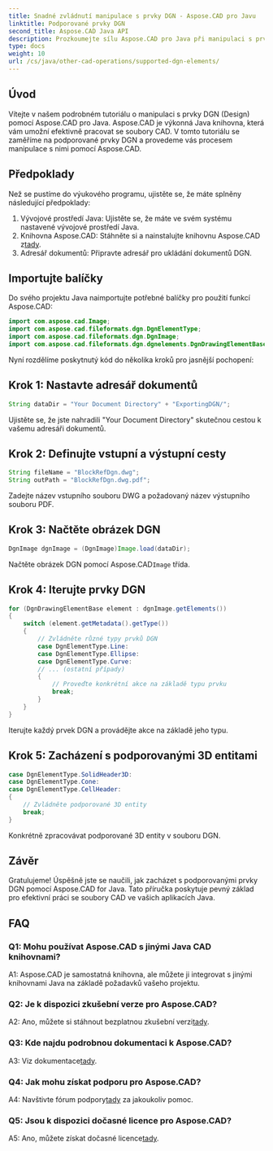 ```yaml
---
title: Snadné zvládnutí manipulace s prvky DGN - Aspose.CAD pro Javu
linktitle: Podporované prvky DGN
second_title: Aspose.CAD Java API
description: Prozkoumejte sílu Aspose.CAD pro Java při manipulaci s prvky DGN bez námahy. Náš průvodce krok za krokem zajišťuje bezproblémovou integraci pro zpracování souborů CAD.
type: docs
weight: 10
url: /cs/java/other-cad-operations/supported-dgn-elements/
---
```

## Úvod

Vítejte v našem podrobném tutoriálu o manipulaci s prvky DGN (Design) pomocí Aspose.CAD pro Java. Aspose.CAD je výkonná Java knihovna, která vám umožní efektivně pracovat se soubory CAD. V tomto tutoriálu se zaměříme na podporované prvky DGN a provedeme vás procesem manipulace s nimi pomocí Aspose.CAD.

## Předpoklady

Než se pustíme do výukového programu, ujistěte se, že máte splněny následující předpoklady:

1. Vývojové prostředí Java: Ujistěte se, že máte ve svém systému nastavené vývojové prostředí Java.
2.  Knihovna Aspose.CAD: Stáhněte si a nainstalujte knihovnu Aspose.CAD z[tady](https://releases.aspose.com/cad/java/).
3. Adresář dokumentů: Připravte adresář pro ukládání dokumentů DGN.

## Importujte balíčky

Do svého projektu Java naimportujte potřebné balíčky pro použití funkcí Aspose.CAD:

```java
import com.aspose.cad.Image;
import com.aspose.cad.fileformats.dgn.DgnElementType;
import com.aspose.cad.fileformats.dgn.DgnImage;
import com.aspose.cad.fileformats.dgn.dgnelements.DgnDrawingElementBase;
```

Nyní rozdělíme poskytnutý kód do několika kroků pro jasnější pochopení:

## Krok 1: Nastavte adresář dokumentů

```java
String dataDir = "Your Document Directory" + "ExportingDGN/";
```

Ujistěte se, že jste nahradili "Your Document Directory" skutečnou cestou k vašemu adresáři dokumentů.

## Krok 2: Definujte vstupní a výstupní cesty

```java
String fileName = "BlockRefDgn.dwg";
String outPath = "BlockRefDgn.dwg.pdf";
```

Zadejte název vstupního souboru DWG a požadovaný název výstupního souboru PDF.

## Krok 3: Načtěte obrázek DGN

```java
DgnImage dgnImage = (DgnImage)Image.load(dataDir);
```

 Načtěte obrázek DGN pomocí Aspose.CAD`Image` třída.

## Krok 4: Iterujte prvky DGN

```java
for (DgnDrawingElementBase element : dgnImage.getElements())
{
    switch (element.getMetadata().getType())
    {
        // Zvládněte různé typy prvků DGN
        case DgnElementType.Line:
        case DgnElementType.Ellipse:
        case DgnElementType.Curve:
        // ... (ostatní případy)
        {
            // Proveďte konkrétní akce na základě typu prvku
            break;
        }
    }
}
```

Iterujte každý prvek DGN a provádějte akce na základě jeho typu.

## Krok 5: Zacházení s podporovanými 3D entitami

```java
case DgnElementType.SolidHeader3D:
case DgnElementType.Cone:
case DgnElementType.CellHeader:
{
    // Zvládněte podporované 3D entity
    break;
}
```

Konkrétně zpracovávat podporované 3D entity v souboru DGN.

## Závěr

Gratulujeme! Úspěšně jste se naučili, jak zacházet s podporovanými prvky DGN pomocí Aspose.CAD for Java. Tato příručka poskytuje pevný základ pro efektivní práci se soubory CAD ve vašich aplikacích Java.

## FAQ

### Q1: Mohu používat Aspose.CAD s jinými Java CAD knihovnami?

A1: Aspose.CAD je samostatná knihovna, ale můžete ji integrovat s jinými knihovnami Java na základě požadavků vašeho projektu.

### Q2: Je k dispozici zkušební verze pro Aspose.CAD?

 A2: Ano, můžete si stáhnout bezplatnou zkušební verzi[tady](https://releases.aspose.com/).

### Q3: Kde najdu podrobnou dokumentaci k Aspose.CAD?

 A3: Viz dokumentace[tady](https://reference.aspose.com/cad/java/).

### Q4: Jak mohu získat podporu pro Aspose.CAD?

 A4: Navštivte fórum podpory[tady](https://forum.aspose.com/c/cad/19) za jakoukoliv pomoc.

### Q5: Jsou k dispozici dočasné licence pro Aspose.CAD?

 A5: Ano, můžete získat dočasné licence[tady](https://purchase.aspose.com/temporary-license/).